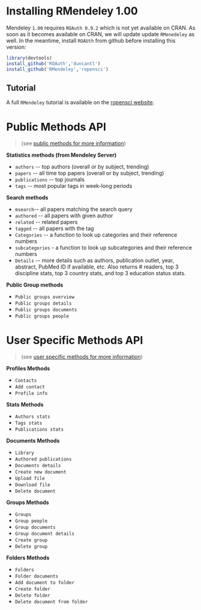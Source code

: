 # Installing RMendeley 1.00

Mendeley `1.00` requires `ROAuth 0.9.2` which is not yet available on CRAN. As soon as it becomes available on CRAN, we will update update `RMenedeley` as well. In the meantime, install `ROAUth` from github before installing this version:

```r
library(devtools)
install_github('ROAuth','duncantl')
install_github('RMendeley','ropensci')
```

## Tutorial

A full `RMendeley` tutorial is available on the [ropensci website](http://ropensci.org/tutorials/mendeley_tutorial.html).


# Public Methods API
> (see [public methods for more information](http://apidocs.mendeley.com/home/public-resources))

**Statistics methods (from Mendeley Server)**

 * `authors` -- top authors (overall or by subject, trending)
 * `papers` -- all time top papers (overall or by subject, trending)
 * `publications` -- top journals
 * `tags` -- most popular tags in week-long periods

**Search methods**

 * `msearch`-- all papers matching the search query
 * `authored` -- all papers with given author
 * `related` -- related papers
 * `tagged` -- all papers with the tag
 * `Categories` -- a function to look up categories and their reference numbers
 * `subcategories` - a function to look up subcategories and their reference numbers
 * `Details` -- more details such as authors, publication outlet, year, abstract, PubMed ID if available, etc. Also returns # readers, top 3 discipline stats, top 3 country stats, and top 3 education status stats.


**Public Group methods**

 * `Public groups overview`
 * `Public groups details`
 * `Public groups documents`
 * `Public groups people`

# User Specific Methods API
> (see [user specific methods for more information](http://apidocs.mendeley.com/home/user-specific-methods))

**Profiles Methods**

* `Contacts`
* `Add contact`
* `Profile info`

**Stats Methods**

* `Authors stats`
* `Tags stats`
* `Publications stats`

**Documents Methods**

* `Library`
* `Authored publications`
* `Documents details`
* `Create new document`
* `Upload file`
* `Download file`
* `Delete document`

**Groups Methods**

* `Groups`
* `Group people`
* `Group documents`
* `Group document details`
* `Create group`
* `Delete group`

**Folders Methods**

* `Folders`
* `Folder documents`
* `Add document to folder`
* `Create folder`
* `Delete folder`
* `Delete document from folder`
 
